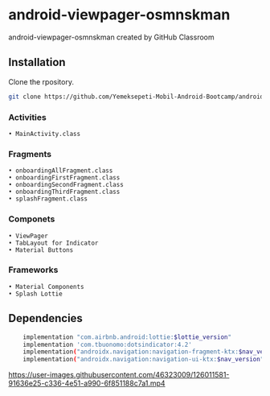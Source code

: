 # android-viewpager-osmnskman
android-viewpager-osmnskman created by GitHub Classroom

## Installation
Clone the rpository.
```bash
git clone https://github.com/Yemeksepeti-Mobil-Android-Bootcamp/android-viewpager-osmnskman.git
```
### Activities
    • MainActivity.class   
    
### Fragments
    • onboardingAllFragment.class
    • onboardingFirstFragment.class
    • onboardingSecondFragment.class
    • onboardingThirdFragment.class
    • splashFragment.class

### Componets
    • ViewPager
    • TabLayout for Indicator
    • Material Buttons
    
### Frameworks
    • Material Components
    • Splash Lottie


## Dependencies

```bash
    implementation "com.airbnb.android:lottie:$lottie_version"
    implementation 'com.tbuonomo:dotsindicator:4.2'
    implementation("androidx.navigation:navigation-fragment-ktx:$nav_version")
    implementation("androidx.navigation:navigation-ui-ktx:$nav_version")
```


https://user-images.githubusercontent.com/46323009/126011581-91636e25-c336-4e51-a990-6f851188c7a1.mp4


